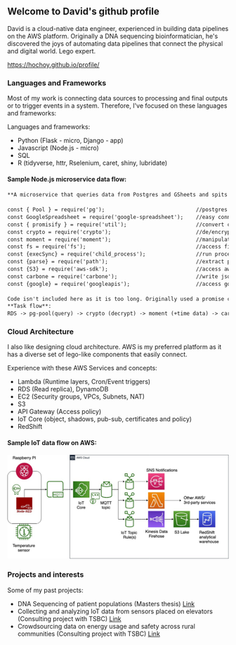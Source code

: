 ## Welcome to David's github profile

David is a cloud-native data engineer, experienced in building data pipelines on the AWS platform. Originally a DNA sequencing bioinformatician, he's discovered the joys of automating data pipelines that connect the physical and digital world. Lego expert.

https://hochoy.github.io/profile/

### Languages and Frameworks

Most of my work is connecting data sources to processing and final outputs or to trigger events in a system. Therefore, I've focused on these languages and frameworks:

Languages and frameworks:
- Python (Flask - micro, Django - app)
- Javascript (Node.js - micro)
- SQL
- R (tidyverse, httr, Rselenium, caret, shiny, lubridate)

#### Sample Node.js microservice data flow:

```markdown
**A microservice that queries data from Postgres and GSheets and spits out a pdf report**

const { Pool } = require('pg');                             //postgres connections
const GoogleSpreadsheet = require('google-spreadsheet');    //easy connection to gsheet, not official pkg from goog
const { promisify } = require('util');                      //convert callbacks to promises
const crypto = require('crypto');                           //de/encrypting data
const moment = require('moment');                           //manipulating time
const fs = require('fs');                                   //access filesystem
const {execSync} = require('child_process');                //run processes such as bash scripts/commands
const {parse} = require('path');                            //extract parts of a filepath
const {S3} = require('aws-sdk');                            //access aws S3 service
const carbone = require('carbone');                         //write json data into .odt file
const {google} = require('googleapis');                     //access google drive (and sheet too) via google api

Code isn't included here as it is too long. Originally used a promise chain, but switched to async/await calls instead.*
**Task flow**:
RDS -> pg-pool(query) -> crypto (decrypt) -> moment (+time data) -> carbone (write odt) -> execSync (convert to pdf and zip using child_process) -> S3 (store pdf) -> google (write to gdrive)


```

### Cloud Architecture

I also like designing cloud architecture. AWS is my preferred platform as it has a diverse set of lego-like components that easily connect.

Experience with  these AWS Services and concepts:
- Lambda (Runtime layers, Cron/Event triggers)
- RDS (Read replica), DynamoDB
- EC2 (Security groups, VPCs, Subnets, NAT)
- S3
- API Gateway (Access policy)
- IoT Core (object, shadows, pub-sub, certificates and policy)
- RedShift

#### Sample IoT data flow on AWS:
![pipeline1](iot-pipeline-1.jpg)


### Projects and interests

Some of my past projects:
- DNA Sequencing of patient populations (Masters thesis) [Link](https://open.library.ubc.ca/cIRcle/collections/ubctheses/24/items/1.0371254)
- Collecting and analyzing IoT data from sensors placed on elevators (Consulting project with TSBC)  [Link](https://www.technicalsafetybc.ca/safety-data/iot-elevating-safety)
- Crowdsourcing data on energy usage and safety across rural communities (Consulting project with TSBC)  [Link](https://www.technicalsafetybc.ca/blog/determining-state-safety-bcs-remote-grid-communities)
